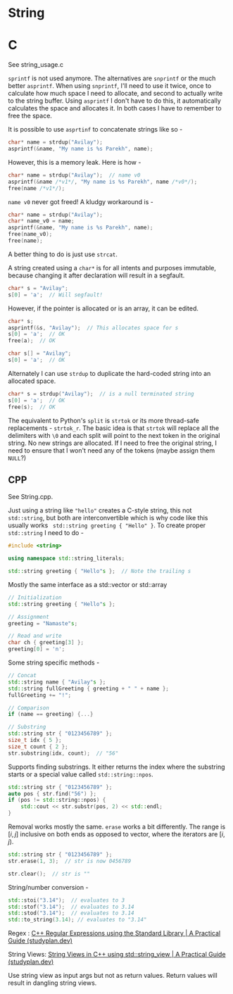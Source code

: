 # String

# C

See string_usage.c

`sprintf` is not used anymore. The alternatives are `snprintf` or the much better `asprintf`. When using `snprintf`, I'll need to use it twice, once to calculate how much space I need to allocate, and second to actually write to the string buffer. Using `asprintf` I don't have to do this, it automatically calculates the space and allocates it. In both cases I have to remember to free the space.

It is possible to use `asprtinf` to concatenate strings like so -

```c
char* name = strdup("Avilay");
asprintf(&name, "My name is %s Parekh", name);
```

However, this is a memory leak. Here is how -

```c
char* name = strdup("Avilay");  // name v0
asprintf(&name /*v1*/, "My name is %s Parekh", name /*v0*/);
free(name /*v1*/);
```

`name v0` never got freed! A kludgy workaround is -

```c
char* name = strdup("Avilay");
char* name_v0 = name;
asprintf(&name, "My name is %s Parekh", name);
free(name_v0);
free(name);
```

A better thing to do is just use `strcat`.

A string created using a `char*` is for all intents and purposes immutable, because changing it after declaration will result in a segfault.

```c
char* s = "Avilay";
s[0] = 'a';  // Will segfault!
```

However, if the pointer is allocated or is an array, it can be edited.

```c
char* s;
asprintf(&s, "Avilay");  // This allocates space for s
s[0] = 'a';  // OK
free(a);  // OK
```

```c
char s[] = "Avilay";
s[0] = 'a';  // OK
```

Alternately I can use `strdup` to duplicate the hard-coded string into an allocated space.

```c
char* s = strdup("Avilay");  // is a null terminated string
s[0] = 'a';  // OK
free(s);  // OK
```

The equivalent to Python's `split` is `strtok` or its more thread-safe replacements - `strtok_r`.  The basic idea is that `strtok` will replace all the delimiters with `\0` and each split will point to the next token in the original string. No new strings are allocated. If I need to free the original string, I need to ensure that I won't need any of the tokens (maybe assign them `NULL`?)

## CPP

See String.cpp.

Just using a string like `"hello"` creates a C-style string, this not `std::string`, but both are interconvertible which is why code like this usually works ` std::string greeting { "Hello" }`. To create proper `std::string` I need to do -

```c++ 
#include <string>

using namespace std::string_literals;

std::string greeting { "Hello"s };  // Note the trailing s
```

Mostly the same interface as a std::vector or std::array 

```c++
// Initialization
std::string greeting { "Hello"s };

// Assignment
greeting = "Namaste"s;

// Read and write
char ch { greeting[3] };
greeting[0] = 'n';
```

Some string specific methods -

```c++
// Concat
std::string name { "Avilay"s };
std::string fullGreeting { greeting + " " + name };
fullGreeting += "!";

// Comparison
if (name == greeting) {...}

// Substring
std::string str { "0123456789" };
size_t idx { 5 };
size_t count { 2 };
str.substring(idx, count);  // "56"
```

Supports finding substrings. It either returns the index where the substring starts or a special value called `std::string::npos`. 

```c++
std::string str { "0123456789" };
auto pos { str.find("56") };
if (pos != std::string::npos) {
    std::cout << str.substr(pos, 2) << std::endl;
}
```

Removal works mostly the same. `erase` works a bit differently. The range is $[i, j]$ inclusive on both ends as opposed to vector, where the iterators are $[i, j)$. 

```c++
std::string str { "0123456789" };
str.erase(1, 3);  // str is now 0456789

str.clear();  // str is ""
```

String/number conversion -

```c++
std::stoi("3.14");  // evaluates to 3
std::stof("3.14");  // evaluates to 3.14
std::stod("3.14");  // evaluates to 3.14
std::to_string(3.14); // evaluates to "3.14"
```

Regex : [C++ Regular Expressions using the Standard Library | A Practical Guide (studyplan.dev)](https://www.studyplan.dev/pro-cpp/regex)

String Views: [String Views in C++ using std::string_view | A Practical Guide (studyplan.dev)](https://www.studyplan.dev/pro-cpp/string-views)

Use string view as input args but not as return values. Return values will result in dangling string views.

